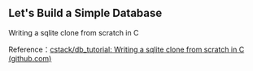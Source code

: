 <!--
 * @Descripttion: 
 * @version: 
 * @Author: 王远昭
 * @Date: 2022-09-12 13:08:05
 * @LastEditors: 王远昭
 * @LastEditTime: 2022-09-12 22:36:52
-->

## Let's Build a Simple Database

Writing a sqlite clone from scratch in C

Reference：[cstack/db_tutorial: Writing a sqlite clone from scratch in C (github.com)](https://github.com/cstack/db_tutorial)
